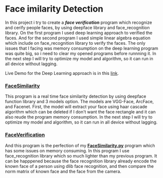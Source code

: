 # Face imilarity Detection 

In this project i try to create a ***face verification*** program which recognize and cerify people faces, by using deepface library and face_recognition library. On the first program I used deep learning approach to verified the faces. And for the second program I used simple linear algebra equation which include on face_recognition library to verify the faces. The only issues that I facing was memory consumption on the deep learning program was quite big, so i need to clear my opened programs before runnning it. In the next step I will try to optimize my model and algorithm, so it can run in all device without lagging.

Live Demo for the Deep Learning approach is in this [link](https://youtu.be/u_zLsUfyZqI).


### [**FaceSimilarity**](https://github.com/hansenidden18/FaceSimilarity/blob/main/FaceSimilarity.py)

This program is a real time face similarity detection by using deepface function library and 3 models option. The models are VGG-Face, ArcFace, and Facenet. First, the model will extract your face using haar cascade algorithm which can be deleted if I don't want the face rectangle and it can also reude the program memory consumption. In the next step I will try to optimize my model and algorithm, so it can run in all device without lagging.


### [**FaceVerification**](https://github.com/hansenidden18/FaceSimilarity/blob/main/FaceVerification.py)

And this program is the perfection of my [**FaceSimilarity.py**](https://github.com/hansenidden18/FaceSimilarity/blob/main/FaceSimilarity.py) program which has some issues on memory consuming. In this program I use face_recognition library which so much lighter than my previous program. It can be happpened because the face recognition library already encode the known face of a person using dlib face recognition, and then compare the norm matrix of known face and the face from the camera.
